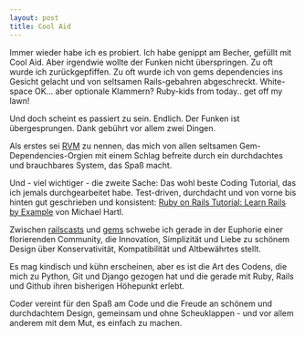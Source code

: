 ```yaml
---
layout: post
title: Cool Aid
---
```


Immer wieder habe ich es probiert. Ich habe genippt am Becher, gefüllt mit Cool Aid. Aber irgendwie wollte der Funken nicht überspringen. Zu oft wurde ich zurückgepfiffen. Zu oft wurde ich von gems dependencies ins Gesicht gelacht und von seltsamen Rails-gebahren abgeschreckt. White-space OK... aber optionale Klammern? Ruby-kids from today.. get off my lawn!

Und doch scheint es passiert zu sein. Endlich. Der Funken ist übergesprungen. Dank gebührt vor allem zwei Dingen.

Als erstes sei [RVM](https://rvm.beginrescueend.com/) zu nennen, das mich von allen seltsamen Gem-Dependencies-Orgien mit einem Schlag befreite durch ein durchdachtes und brauchbares System, das Spaß macht.

Und - viel wichtiger - die zweite Sache: Das wohl beste Coding Tutorial, das ich jemals durchgearbeitet habe. Test-driven, durchdacht und von vorne bis hinten gut geschrieben und konsistent: [Ruby on Rails Tutorial: Learn Rails by Example](http://ruby.railstutorial.org/) von Michael Hartl.

Zwischen [railscasts](http://railscasts.com) und [gems](http://rubygems.org/) schwebe ich gerade in der Euphorie einer florierenden Community, die Innovation, Simplizität und Liebe zu schönem Design über Konservativität, Kompatibilität und Altbewährtes stellt.

Es mag kindisch und kühn erscheinen, aber es ist die Art des Codens, die mich zu Python, Git und Django gezogen hat und die gerade mit Ruby, Rails und Github ihren bisherigen Höhepunkt erlebt.

Coder vereint für den Spaß am Code und die Freude an schönem und durchdachtem Design, gemeinsam und ohne Scheuklappen - und vor allem anderem mit dem Mut, es einfach zu machen.
